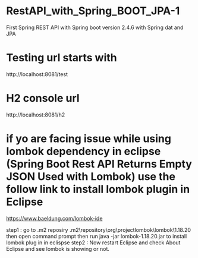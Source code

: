 # RestAPI_with_Spring_BOOT_JPA-1
First Spring REST API with Spring boot version 2.4.6 with Spring dat and JPA

# Testing url starts with 
http://localhost:8081/test

# H2 console url
http://localhost:8081/h2

# if yo are facing issue while using lombok dependency in eclipse (Spring Boot Rest API Returns Empty JSON Used with Lombok) use the follow link to install lombok plugin in Eclipse

https://www.baeldung.com/lombok-ide

step1 : go to .m2 reposiry .m2\repository\org\projectlombok\lombok\1.18.20 then open command prompt then run java -jar lombok-1.18.20.jar to install lombok plug in in eclispse
step2 : Now restart Eclipse and check About Eclipse and see lombok is showing or not.

